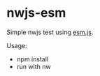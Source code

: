 # nwjs-esm

Simple nwjs test using [esm.js](https://github.com/standard-things/esm).

Usage: 
* npm install
* run with nw
